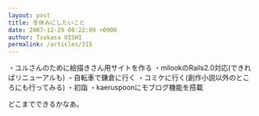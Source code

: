 ```yaml
---
layout: post
title: 冬休みにしたいこと
date: 2007-12-29 00:22:09 +0900
author: Tsukasa OISHI
permalink: /articles/315
---
```


・ユルさんのために絵描きさん用サイトを作る
・milookのRails2.0対応(できればリニューアルも)
・自転車で鎌倉に行く
・コミケに行く(創作小説以外のところにも行ってみる)
・初詣
・kaeruspoonにモブログ機能を搭載

どこまでできるかなあ。

